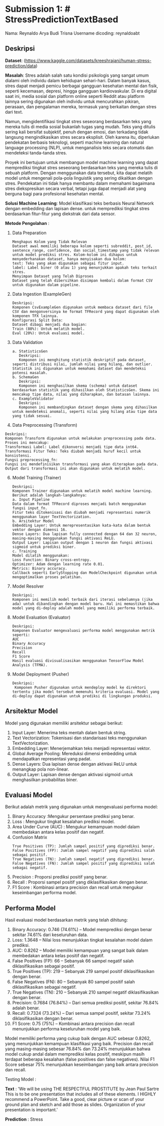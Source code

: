 # Submission 1: # StressPredictionTextBased
Nama: Reynaldo Arya Budi Trisna
Username dicoding: reynaldoabt

## Deskripsi
**Dataset**: (https://www.kaggle.com/datasets/kreeshrajani/human-stress-prediction/data)

**Masalah**: Stres adalah salah satu kondisi psikologis yang sangat umum dialami oleh individu dalam kehidupan sehari-hari. Dalam banyak kasus, stres dapat menjadi pemicu berbagai gangguan kesehatan mental dan fisik, seperti kecemasan, depresi, hingga gangguan kardiovaskular. Di era digital saat ini, media sosial dan platform online seperti Reddit atau platform lainnya sering digunakan oleh individu untuk mencurahkan pikiran, perasaan, dan pengalaman mereka, termasuk yang berkaitan dengan stres dari text.

Namun, mengidentifikasi tingkat stres seseorang berdasarkan teks yang mereka tulis di media sosial bukanlah tugas yang mudah. Teks yang ditulis sering kali bersifat subjektif, penuh dengan emosi, dan terkadang tidak langsung mengindikasikan stres secara eksplisit. Oleh karena itu, diperlukan pendekatan berbasis teknologi, seperti machine learning dan natural language processing (NLP), untuk menganalisis teks secara otomatis dan mendeteksi tanda-tanda stres.

Proyek ini bertujuan untuk membangun model machine learning yang dapat memprediksi tingkat stres seseorang berdasarkan teks yang mereka tulis di sebuah platform. Dengan menggunakan data tersebut, kita dapat melatih model untuk mengenali pola-pola linguistik yang sering dikaitkan dengan stres. Pendekatan ini tidak hanya membantu dalam memahami bagaimana stres diekspresikan secara verbal, tetapi juga dapat menjadi alat yang berguna bagi para profesional kesehatan mental.

**Solusi Machine Learning**: Model klasifikasi teks berbasis Neural Network dengan embedding dan lapisan dense.  untuk memprediksi tingkat stres berdasarkan fitur-fitur yang diekstrak dari data sensor.

**Metode Pengolahan** : 
1. Data Preparation
   ```
   Menghapus Kolom yang Tidak Relevan
   Dataset awal memiliki beberapa kolom seperti subreddit, post_id, sentence_range, confidence, dan social_timestamp yang tidak relevan untuk model prediksi stres. Kolom-kolom ini dihapus untuk menyederhanakan dataset, hanya menyisakan dua kolom:
   text: Teks yang akan digunakan sebagai fitur input.
   label: Label biner (0 atau 1) yang menunjukkan apakah teks terkait stres.
   Menyimpan Dataset yang Telah Diproses
   Dataset yang telah dibersihkan disimpan kembali dalam format CSV untuk digunakan dalam pipeline.
   ```
2. Data Ingestion (ExampleGen)
   ```
   Deskripsi:
   Komponen CsvExampleGen digunakan untuk membaca dataset dari file CSV dan mengonversinya ke format TFRecord yang dapat digunakan oleh komponen TFX lainnya.
   Konfigurasi Split Data:
   Dataset dibagi menjadi dua bagian:
   Train (80%): Untuk melatih model.
   Eval (20%): Untuk evaluasi model.
   ```
4. Data Validation
   ```
   a. StatisticsGen
      Deskripsi:
      Komponen ini menghitung statistik deskriptif pada dataset, seperti distribusi nilai, jumlah nilai yang hilang, dan outlier. Statistik ini digunakan untuk memahami dataset dan mendeteksi potensi masalah.
   b. SchemaGen
      Deskripsi:
      Komponen ini menghasilkan skema (schema) untuk dataset berdasarkan statistik yang dihasilkan oleh StatisticsGen. Skema ini mencakup tipe data, nilai yang diharapkan, dan batasan lainnya.
   c. ExampleValidator
      Deskripsi:
      Komponen ini membandingkan dataset dengan skema yang dihasilkan untuk mendeteksi anomali, seperti nilai yang hilang atau tipe data yang tidak sesuai.
   ```
5.  Data Preprocessing (Transform)
   ```
   Deskripsi:
   Komponen Transform digunakan untuk melakukan preprocessing pada data. Proses ini mencakup:
   Transformasi Label: Label dikonversi menjadi tipe data int64.
   Transformasi Fitur Teks: Teks diubah menjadi huruf kecil untuk konsistensi.
   Fungsi preprocessing_fn:
   Fungsi ini mendefinisikan transformasi yang akan diterapkan pada data. Output dari transformasi ini akan digunakan untuk melatih model.
   ```
6. Model Training (Trainer)
   ```
   Deskripsi:
   Komponen Trainer digunakan untuk melatih model machine learning. Berikut adalah langkah-langkahnya:
   a. Input Pipeline
   Data dalam format TFRecord diproses menjadi batch menggunakan fungsi input_fn.
   Fitur teks ditokenisasi dan diubah menjadi representasi numerik menggunakan layer TextVectorization.
   b. Arsitektur Model
   Embedding Layer: Untuk merepresentasikan kata-kata dalam bentuk vektor dengan dimensi 16.
   Dense Layers: Dua lapisan fully connected dengan 64 dan 32 neuron, masing-masing menggunakan fungsi aktivasi ReLU.
   Output Layer: Lapisan output dengan 1 neuron dan fungsi aktivasi sigmoid untuk prediksi biner.
   c. Training
   Model dilatih menggunakan:
   Loss Function: Binary cross-entropy.
   Optimizer: Adam dengan learning rate 0.01.
   Metrics: Binary accuracy.
   Callback seperti EarlyStopping dan ModelCheckpoint digunakan untuk mengoptimalkan proses pelatihan.
   ```
7. Model Resolver
   ```
   Deskripsi:
   Komponen ini memilih model terbaik dari iterasi sebelumnya (jika ada) untuk dibandingkan dengan model baru. Hal ini memastikan bahwa model yang di-deploy adalah model yang memiliki performa terbaik.
   ```
9. Model Evaluation (Evaluator)
   ```
   Deskripsi:
   Komponen Evaluator mengevaluasi performa model menggunakan metrik seperti:
   AUC
   Binary Accuracy
   Precision
   Recall
   F1 Score
   Hasil evaluasi divisualisasikan menggunakan TensorFlow Model Analysis (TFMA).
   ```
10. Model Deployment (Pusher)
    ```
    Deskripsi:
     Komponen Pusher digunakan untuk mendeploy model ke direktori tertentu jika model tersebut memenuhi kriteria evaluasi. Model yang di-deploy dapat digunakan untuk prediksi di lingkungan produksi.
    ```
## Arsitektur Model 
Model yang digunakan memiliki arsitektur sebagai berikut:

1. Input Layer: Menerima teks mentah dalam bentuk string.
2. Text Vectorization: Tokenisasi dan standarisasi teks menggunakan TextVectorization.
3. Embedding Layer: Menerjemahkan teks menjadi representasi vektor.
4. Global Average Pooling: Mereduksi dimensi embedding untuk mendapatkan representasi yang padat.
5. Dense Layers: Dua lapisan dense dengan aktivasi ReLU untuk menangkap pola non-linear.
6. Output Layer: Lapisan dense dengan aktivasi sigmoid untuk menghasilkan probabilitas biner.

## Evaluasi Model 
Berikut adalah metrik yang digunakan untuk mengevaluasi performa model:

1. Binary Accuracy :Mengukur persentase prediksi yang benar.
2. Loss : Mengukur tingkat kesalahan prediksi model.
3. Area Under Curve (AUC) : Mengukur kemampuan model dalam membedakan antara kelas positif dan negatif.
4. Confusion Matrix
   ```
   True Positives (TP): Jumlah sampel positif yang diprediksi benar.
   False Positives (FP): Jumlah sampel negatif yang diprediksi salah sebagai positif.
   True Negatives (TN): Jumlah sampel negatif yang diprediksi benar.
   False Negatives (FN): Jumlah sampel positif yang diprediksi salah sebagai negatif.
   ```
6. Precision : Proporsi prediksi positif yang benar.
7. Recall : Proporsi sampel positif yang diklasifikasikan dengan benar.
8. F1 Score : Kombinasi antara precision dan recall untuk mengukur keseimbangan performa model.

## Performa Model 
Hasil evaluasi model berdasarkan metrik yang telah dihitung:

1. Binary Accuracy: 0.746 (74.61%) – Model memprediksi dengan benar sekitar 74.61% dari keseluruhan data.
2. Loss: 1.3648 – Nilai loss menunjukkan tingkat kesalahan model dalam prediksi.
3. AUC: 0.8262 – Model memiliki kemampuan yang sangat baik dalam membedakan antara kelas positif dan negatif.
4. False Positives (FP): 66 – Sebanyak 66 sampel negatif salah diklasifikasikan sebagai positif.
5. True Positives (TP): 219 – Sebanyak 219 sampel positif diklasifikasikan dengan benar.
6. False Negatives (FN): 80 – Sebanyak 80 sampel positif salah diklasifikasikan sebagai negatif.
7. True Negatives (TN): 210 – Sebanyak 210 sampel negatif diklasifikasikan dengan benar.
8. Precision: 0.7684 (76.84%) – Dari semua prediksi positif, sekitar 76.84% adalah benar.
9. Recall: 0.7324 (73.24%) – Dari semua sampel positif, sekitar 73.24% diklasifikasikan dengan benar.
10. F1 Score: 0.75 (75%) – Kombinasi antara precision dan recall menunjukkan performa keseluruhan model yang baik.

Model memiliki performa yang cukup baik dengan AUC sebesar 0.8262, yang menunjukkan kemampuan klasifikasi yang baik. Precision dan recall yang masing-masing sebesar 76.84% dan 73.24% menunjukkan bahwa model cukup andal dalam memprediksi kelas positif, meskipun masih terdapat beberapa kesalahan (false positives dan false negatives). Nilai F1 Score sebesar 75% menunjukkan keseimbangan yang baik antara precision dan recall.

Testing Model : 

**Text** : 'We will be using THE RESPECTFUL PROSTITUTE by Jean Paul Sartre This is to be one presentation that includes all of these elements. I HIGHLY recommend a PowerPoint. Take a good, clear picture or scan of your ground plan and sketch and add those as slides. Organization of your presentation is important.'

**Prediction** : Stress
